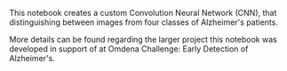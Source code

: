 This notebook creates a custom Convolution Neural Network (CNN), that distinguishing between images from four classes of Alzheimer's patients.

More details can be found regarding the larger project this notebook was developed in support of at Omdena Challenge: Early Detection of Alzheimer's. 
